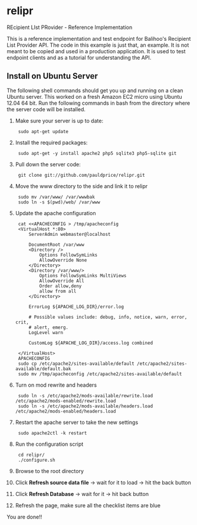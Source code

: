 relipr
======

REcipient LIst PRovider - Reference Implementation

This is a reference implementation and test endpoint for Balihoo's Recipient List Provider API. The code in this example is just that, an example. It is not meant to be copied and used in a production application. It is used to test endpoint clients and as a tutorial for understanding the API.

Install on Ubuntu Server
------------------------
The following shell commands should get you up and running on a clean Ubuntu server. This worked on a fresh Amazon EC2 micro using Ubuntu 12.04 64 bit. Run the following commands in bash from the directory where the server code will be installed.

1. Make sure your server is up to date:

		sudo apt-get update

2. Install the required packages:

		sudo apt-get -y install apache2 php5 sqlite3 php5-sqlite git

3. Pull down the server code:

		git clone git://github.com/pauldprice/relipr.git

4. Move the www directory to the side and link it to relipr

		sudo mv /var/www/ /var/wwwbak
		sudo ln -s $(pwd)/web/ /var/www

5. Update the apache configuration

		cat <<APACHECONFIG > /tmp/apacheconfig
		<VirtualHost *:80>
			ServerAdmin webmaster@localhost

			DocumentRoot /var/www
			<Directory />
				Options FollowSymLinks
				AllowOverride None
			</Directory>
			<Directory /var/www/>
				Options FollowSymLinks MultiViews
				AllowOverride All
				Order allow,deny
				allow from all
			</Directory>

			ErrorLog ${APACHE_LOG_DIR}/error.log

			# Possible values include: debug, info, notice, warn, error, crit,
			# alert, emerg.
			LogLevel warn

			CustomLog ${APACHE_LOG_DIR}/access.log combined

		</VirtualHost>
		APACHECONFIG
		sudo cp /etc/apache2/sites-available/default /etc/apache2/sites-available/default.bak
		sudo mv /tmp/apacheconfig /etc/apache2/sites-available/default

6. Turn on mod rewrite and headers

		sudo ln -s /etc/apache2/mods-available/rewrite.load /etc/apache2/mods-enabled/rewrite.load
		sudo ln -s /etc/apache2/mods-available/headers.load /etc/apache2/mods-enabled/headers.load

7. Restart the apache server to take the new settings

		sudo apache2ctl -k restart

8. Run the configuration script

		cd relipr/
		./configure.sh

9. Browse to the root directory
10. Click **Refresh source data file** -> wait for it to load -> hit the back button
11. Click **Refresh Database** -> wait for it -> hit back button
12. Refresh the page, make sure all the checklist items are blue

You are done!!
